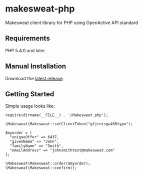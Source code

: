 # makesweat-php
Makesweat client library for PHP using OpenActive API standard

## Requirements

PHP 5.4.0 and later.

## Manual Installation

Download the [latest release](https://github.com/makesweat/makesweat-php/releases).

## Getting Started

Simple usage looks like:

```
require(dirname(__FILE__) . '/Makesweat.php');

\Makesweat\Makesweat::setClientToken("gfjreisgu458typo");

$myorder = [
  "uniqueOffer" => 6437,
  "givenName" => "John",
  "familyName" => "Smith",
  "emailAddress" => "johnsmithtest@makesweat.com"
];

\Makesweat\Makesweat::order($myorder);
\Makesweat\Makesweat::confirm();

```
